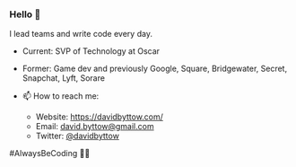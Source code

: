 ### Hello 👋
I lead teams and write code every day. 
- Current: SVP of Technology at Oscar
- Former: Game dev and previously Google, Square, Bridgewater, Secret, Snapchat, Lyft, Sorare


- 📫 How to reach me:
  - Website: https://davidbyttow.com/
  - Email: david.byttow@gmail.com
  - Twitter: [@davidbyttow](https://twitter.com/davidbyttow)

#AlwaysBeCoding 🏴‍☠️
